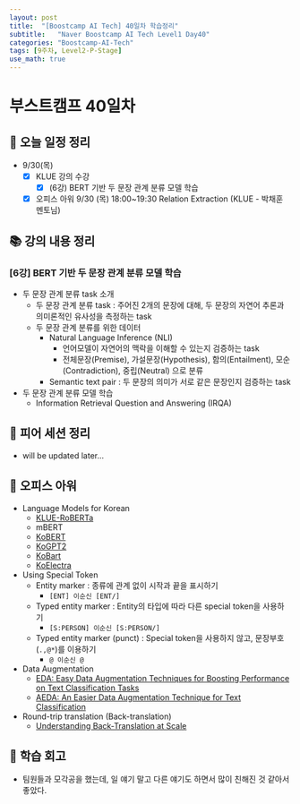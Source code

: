 ```yaml
---
layout: post
title:  "[Boostcamp AI Tech] 40일차 학습정리"
subtitle:   "Naver Boostcamp AI Tech Level1 Day40"
categories: "Boostcamp-AI-Tech"
tags: [9주차, Level2-P-Stage]
use_math: true
---
```


# 부스트캠프 40일차

## 📝 오늘 일정 정리

* 9/30(목)
  - [x] KLUE 강의 수강
    - [x] (6강) BERT 기반 두 문장 관계 분류 모델 학습
  - [x] 오피스 아워 9/30 (목) 18:00~19:30 Relation Extraction (KLUE - 박채훈 멘토님)

## 📚 강의 내용 정리

### [6강] BERT 기반 두 문장 관계 분류 모델 학습

* 두 문장 관계 분류 task 소개
  * 두 문장 관계 분류 task : 주어진 2개의 문장에 대해, 두 문장의 자연어 추론과 의미론적인 유사성을 측정하는 task
  * 두 문장 관계 분류를 위한 데이터
    * Natural Language Inference (NLI)
      * 언어모델이 자연어의 맥락을 이해할 수 있는지 검증하는 task
      * 전체문장(Premise), 가설문장(Hypothesis), 함의(Entailment), 모순(Contradiction), 중립(Neutral) 으로 분류
    * Semantic text pair : 두 문장의 의미가 서로 같은 문장인지 검증하는 task
* 두 문장 관계 분류 모델 학습
  * Information Retrieval Question and Answering (IRQA)

## 🌱 피어 세션 정리

* will be updated later...

## 💎 오피스 아워

* Language Models for Korean
  * [KLUE-RoBERTa](https://github.com/KLUE-benchmark/KLUE)
  * mBERT
  * [KoBERT](https://github.com/SKTBrain/KoBERT)
  * [KoGPT2](https://github.com/gyunggyung/KoGPT2-FineTuning)
  * [KoBart](https://github.com/SKT-AI/KoBART)
  * [KoElectra](https://github.com/monologg/KoELECTRA)
* Using Special Token
  * Entity marker : 종류에 관계 없이 시작과 끝을 표시하기
    * `[ENT] 이순신 [ENT/]`
  * Typed entity marker : Entity의 타입에 따라 다른 special token을 사용하기
    * `[S:PERSON] 이순신 [S:PERSON/]`
  * Typed entity marker (punct) : Special token을 사용하지 않고, 문장부호(`.,@*`)를 이용하기
    * `@ 이순신 @`
* Data Augmentation
  * [EDA: Easy Data Augmentation Techniques for Boosting Performance on Text Classification Tasks](https://arxiv.org/abs/1901.11196)
  * [AEDA: An Easier Data Augmentation Technique for Text Classification](https://arxiv.org/abs/2108.13230)
* Round-trip translation (Back-translation)
  * [Understanding Back-Translation at Scale](https://arxiv.org/abs/1808.09381)

## 🚀 학습 회고

* 팀원들과 모각공을 했는데, 일 얘기 말고 다른 얘기도 하면서 많이 친해진 것 같아서 좋았다.
